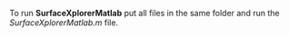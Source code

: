 To run **SurfaceXplorerMatlab** put all files in the same folder and run the *SurfaceXplorerMatlab.m* file.
